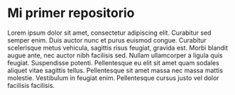 # Mi primer repositorio

Lorem ipsum dolor sit amet, consectetur adipiscing elit. Curabitur sed semper enim. Duis auctor nunc et purus euismod congue. Curabitur scelerisque metus vehicula, sagittis risus feugiat, gravida est. Morbi blandit augue ante, nec auctor nibh facilisis sed. Nullam ullamcorper a ligula quis feugiat. Suspendisse potenti. Pellentesque eu elit sit amet quam sodales aliquet vitae sagittis tellus. Pellentesque sit amet massa nec massa mattis molestie. Vestibulum in feugiat enim. Pellentesque cursus justo vel dolor facilisis facilisis.
